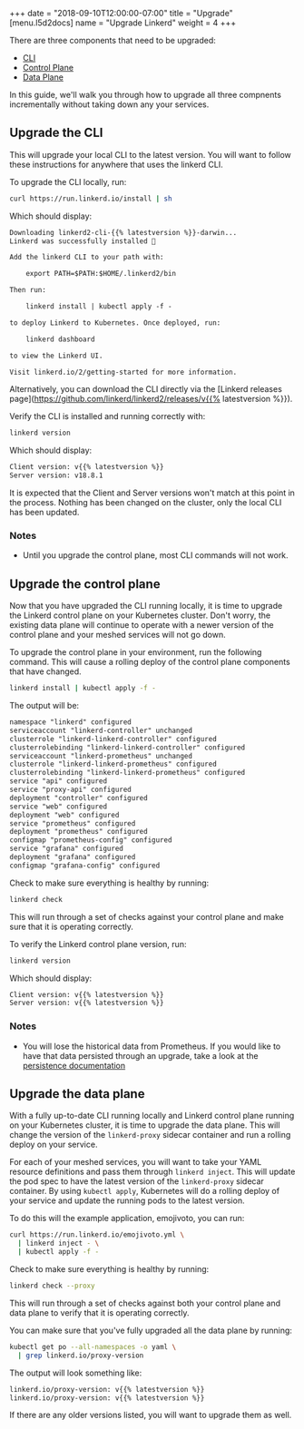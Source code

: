 +++
date = "2018-09-10T12:00:00-07:00"
title = "Upgrade"
[menu.l5d2docs]
  name = "Upgrade Linkerd"
  weight = 4
+++

There are three components that need to be upgraded:

- [CLI](/2/architecture#cli)
- [Control Plane](/2/architecture#control-plane)
- [Data Plane](/2/architecture#data-plane)

In this guide, we'll walk you through how to upgrade all three compnents
incrementally without taking down any your services.

## Upgrade the CLI

This will upgrade your local CLI to the latest version. You will want to follow
these instructions for anywhere that uses the linkerd CLI.

To upgrade the CLI locally, run:

```bash
curl https://run.linkerd.io/install | sh
```

Which should display:

```txt
Downloading linkerd2-cli-{{% latestversion %}}-darwin...
Linkerd was successfully installed 🎉

Add the linkerd CLI to your path with:

    export PATH=$PATH:$HOME/.linkerd2/bin

Then run:

    linkerd install | kubectl apply -f -

to deploy Linkerd to Kubernetes. Once deployed, run:

    linkerd dashboard

to view the Linkerd UI.

Visit linkerd.io/2/getting-started for more information.
```

Alternatively, you can download the CLI directly via the
[Linkerd releases page](https://github.com/linkerd/linkerd2/releases/v{{% latestversion %}}).

Verify the CLI is installed and running correctly with:

```bash
linkerd version
```

Which should display:

```bash
Client version: v{{% latestversion %}}
Server version: v18.8.1
```

It is expected that the Client and Server versions won't match at this point in
the process. Nothing has been changed on the cluster, only the local CLI has
been updated.

### Notes

- Until you upgrade the control plane, most CLI commands will not work.

## Upgrade the control plane

Now that you have upgraded the CLI running locally, it is time to upgrade the
Linkerd control plane on your Kubernetes cluster. Don't worry, the existing data
plane will continue to operate with a newer version of the control plane and
your meshed services will not go down.

To upgrade the control plane in your environment, run the following command.
This will cause a rolling deploy of the control plane components that have
changed.

```bash
linkerd install | kubectl apply -f -
```

The output will be:

```txt
namespace "linkerd" configured
serviceaccount "linkerd-controller" unchanged
clusterrole "linkerd-linkerd-controller" configured
clusterrolebinding "linkerd-linkerd-controller" configured
serviceaccount "linkerd-prometheus" unchanged
clusterrole "linkerd-linkerd-prometheus" configured
clusterrolebinding "linkerd-linkerd-prometheus" configured
service "api" configured
service "proxy-api" configured
deployment "controller" configured
service "web" configured
deployment "web" configured
service "prometheus" configured
deployment "prometheus" configured
configmap "prometheus-config" configured
service "grafana" configured
deployment "grafana" configured
configmap "grafana-config" configured
```

Check to make sure everything is healthy by running:

```bash
linkerd check
```

This will run through a set of checks against your control plane and make sure
that it is operating correctly.

To verify the Linkerd control plane version, run:

```bash
linkerd version
```

Which should display:

```txt
Client version: v{{% latestversion %}}
Server version: v{{% latestversion %}}
```

### Notes

- You will lose the historical data from Prometheus. If you would like to have
that data persisted through an upgrade, take a look at the [persistence
documentation](/2/prometheus/)

## Upgrade the data plane

With a fully up-to-date CLI running locally and Linkerd control plane running on
your Kubernetes cluster, it is time to upgrade the data plane. This will change
the version of the `linkerd-proxy` sidecar container and run a rolling deploy on
your service.

For each of your meshed services, you will want to take your YAML resource
definitions and pass them through `linkerd inject`. This will update the pod
spec to have the latest version of the `linkerd-proxy` sidecar container. By
using `kubectl apply`, Kubernetes will do a rolling deploy of your service and
update the running pods to the latest version.

To do this will the example application, emojivoto, you can run:

```bash
curl https://run.linkerd.io/emojivoto.yml \
  | linkerd inject - \
  | kubectl apply -f -
```

Check to make sure everything is healthy by running:

```bash
linkerd check --proxy
```

This will run through a set of checks against both your control plane and data
plane to verify that it is operating correctly.

You can make sure that you've fully upgraded all the data plane by running:

```bash
kubectl get po --all-namespaces -o yaml \
  | grep linkerd.io/proxy-version
```

The output will look something like:

```txt
linkerd.io/proxy-version: v{{% latestversion %}}
linkerd.io/proxy-version: v{{% latestversion %}}
```

If there are any older versions listed, you will want to upgrade them as well.
